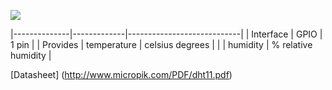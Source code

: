 ![](http://whitecatboard.org/git/dht11.jpg)

|--------------|-------------|----------------------------|
| Interface    | GPIO        | 1 pin                      |
| Provides     | temperature | celsius degrees            |
|              | humidity    | % relative humidity        |

[Datasheet] (http://www.micropik.com/PDF/dht11.pdf)